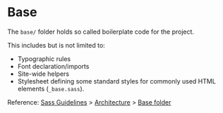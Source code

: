 # Base

The `base/` folder holds so called boilerplate code for the project.

This includes but is not limited to:

- Typographic rules
- Font declaration/imports
- Site-wide helpers
- Stylesheet defining some standard styles for commonly used HTML elements (`_base.sass`).

Reference: [Sass Guidelines](http://sass-guidelin.es/) > [Architecture](http://sass-guidelin.es/#architecture) > [Base folder](http://sass-guidelin.es/#base-folder)

